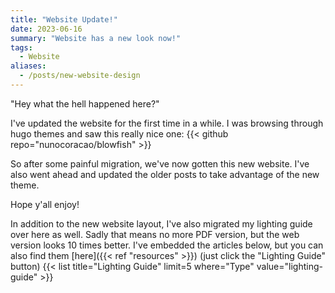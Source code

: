 ```yaml
---
title: "Website Update!"
date: 2023-06-16
summary: "Website has a new look now!"
tags: 
  - Website
aliases:
  - /posts/new-website-design
---
```

"Hey what the hell happened here?"

I've updated the website for the first time in a while. I was browsing through hugo themes and saw this really nice one:
{{< github repo="nunocoracao/blowfish" >}}

So after some painful migration, we've now gotten this new website. I've also went ahead and updated the older posts to take advantage of the new theme.

Hope y'all enjoy!

In addition to the new website layout, I've also migrated my lighting guide over here as well. Sadly that means no more PDF version, but the web version looks 10 times better. I've embedded the articles below, but you can also find them [here]({{< ref "resources" >}}) (just click the "Lighting Guide" button)
{{< list title="Lighting Guide" limit=5 where="Type" value="lighting-guide" >}}

